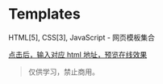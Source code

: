# Templates
HTML[5], CSS[3], JavaScript - 网页模板集合

[点击后，输入对应 html 地址，预览在线效果](http://htmlpreview.github.io/)

> 仅供学习，禁止商用。
